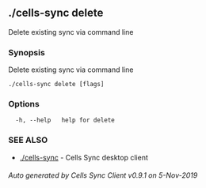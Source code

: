 ## ./cells-sync delete

Delete existing sync via command line

### Synopsis

Delete existing sync via command line

```
./cells-sync delete [flags]
```

### Options

```
  -h, --help   help for delete
```

### SEE ALSO

* [./cells-sync](./cells-sync)	 - Cells Sync desktop client

###### Auto generated by Cells Sync Client v0.9.1 on 5-Nov-2019
